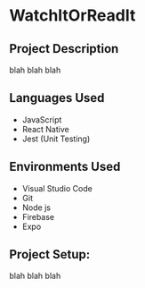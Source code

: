 # WatchItOrReadIt

<h2>Project Description</h2>
blah blah blah
<br />


<h2>Languages Used</h2>

- JavaScript
- React Native
- Jest (Unit Testing)

<h2>Environments Used</h2>

- Visual Studio Code
- Git
- Node js
- Firebase
- Expo

<h2>Project Setup:</h2>
blah blah blah 
</p>

<!--
 ```diff
- text in red
+ text in green
! text in orange
# text in gray
@@ text in purple (and bold)@@
```
--!>
